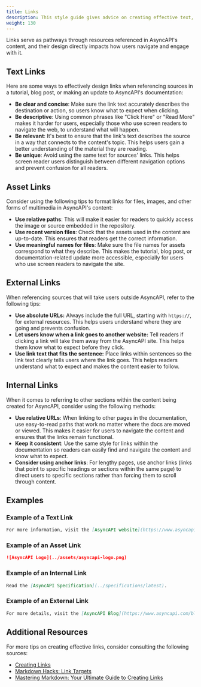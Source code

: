 ```yaml
---
title: Links
description: This style guide gives advice on creating effective text, internal, external, and asset links in AsyncAPI content.
weight: 130
---
```




Links serve as pathways through resources referenced in AsyncAPI's content, and their design directly impacts how users navigate and engage with it.

## Text Links

Here are some ways to effectively design links when referencing sources in a tutorial, blog post, or making an update to AsyncAPI's documentation:

- **Be clear and concise**: Make sure the link text accurately describes the destination or action, so users know what to expect when clicking.
- **Be descriptive**: Using common phrases like "Click Here" or "Read More" makes it harder for users, especially those who use screen readers to navigate the web, to understand what will happen.
- **Be relevant**:  It's best to ensure that the link's text describes the source in a way that connects to the content's topic. This helps users gain a better understanding of the material they are reading.
- **Be unique**: Avoid using the same text for sources' links. This helps screen reader users distinguish between different navigation options and prevent confusion for all readers.

## Asset Links

Consider using the following tips to format links for files, images, and other forms of multimedia in AsyncAPI's content:

- **Use relative paths**: This will make it easier for readers to quickly access the image or source embedded in the repository.
- **Use recent version files**:  Check that the assets used in the content are up-to-date. This ensures that readers get the correct information.
- **Use meaningful names for files**:  Make sure the file names for assets correspond to what they describe. This makes the tutorial, blog post, or documentation-related update more accessible, especially for users who use screen readers to navigate the site.  

## External Links

When referencing sources that will take users outside AsyncAPI, refer to the following tips:

- **Use absolute URLs:** Always include the full URL, starting with `https://`, for external resources. This helps users understand where they are going and prevents confusion.
- **Let users know when a link goes to another website:** Tell readers if clicking a link will take them away from the AsyncAPI site. This helps them know what to expect before they click.
- **Use link text that fits the sentence:** Place links within sentences so the link text clearly tells users where the link goes. This helps readers understand what to expect and makes the content easier to follow.

## Internal Links

When it comes to referring to other sections within the content being created for AsyncAPI, consider using the following methods:

- **Use relative URLs**: When linking to other pages in the documentation, use easy-to-read paths that work no matter where the docs are moved or viewed. This makes it easier for users to navigate the content and ensures that the links remain functional.
- **Keep it consistent**: Use the same style for links within the documentation so readers can easily find and navigate the content and know what to expect.
- **Consider using anchor links**: For lengthy pages, use anchor links (links that point to specific headings or sections within the same page) to direct users to specific sections rather than forcing them to scroll through content.

## Examples

### Example of a Text Link

```markdown
For more information, visit the [AsyncAPI website](https://www.asyncapi.com).
```

### Example of an Asset Link

```markdown
![AsyncAPI Logo](../assets/asyncapi-logo.png)
```

### Example of an Internal Link

```markdown
Read the [AsyncAPI Specification](../specifications/latest).
```

### Example of an External Link

```markdown
For more details, visit the [AsyncAPI Blog](https://www.asyncapi.com/blog){:target="_blank" rel="noopener"}.
```
## Additional Resources

 For more tips on creating effective links, consider consulting the following sources:

- [Creating Links](https://anvilproject.org/guides/content/creating-links)
- [Markdown Hacks: Link Targets](https://www.markdownguide.org/hacks/#link-targets)
- [Mastering Markdown: Your Ultimate Guide to Creating Links](https://www.devzery.com/post/mastering-markdown-your-ultimate-guide-to-creating-links)
